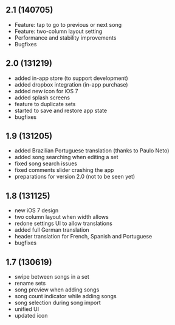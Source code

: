 ## 2.1 (140705)

- Feature: tap to go to previous or next song 
- Feature: two-column layout setting 
- Performance and stability improvements 
- Bugfixes 

## 2.0 (131219)

- added in-app store (to support development)
- added dropbox integration (in-app purchase)
- added new icon for iOS 7
- added splash screens
- feature to duplicate sets
- started to save and restore app state
- bugfixes

## 1.9 (131205)

- added Brazilian Portuguese translation (thanks to Paulo Neto)
- added song searching when editing a set
- fixed song search issues
- fixed comments slider crashing the app
- preparations for version 2.0 (not to be seen yet)

## 1.8 (131125)

- new iOS 7 design 
- two column layout when width allows 
- redone settings UI to allow translations 
- added full German translation 
- header translation for French, Spanish and Portuguese 
- bugfixes

## 1.7 (130619)

- swipe between songs in a set 
- rename sets 
- song preview when adding songs 
- song count indicator while adding songs 
- song selection during song import 
- unified UI 
- updated icon

